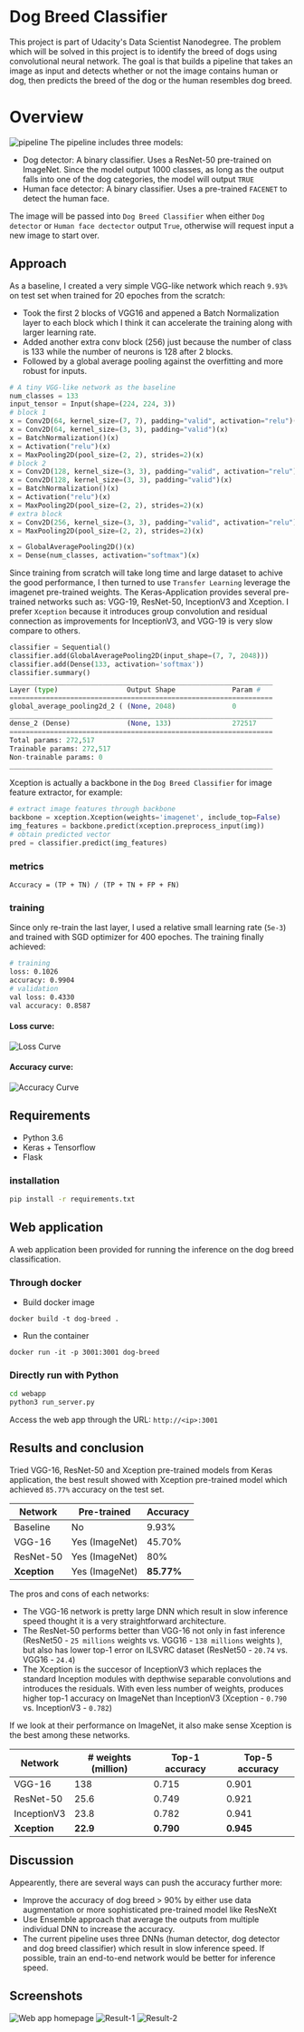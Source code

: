 # Dog Breed Classifier
This project is part of Udacity's Data Scientist Nanodegree. The problem which will be solved in this project is to identify the breed of dogs using convolutional neural network. The goal is that builds a pipeline that takes an image as input and detects whether or not the image contains human or dog, then predicts the breed of the dog or the human resembles dog breed.

# Overview
![pipeline](images/pipline_overview.png)
The pipeline includes three models: 
- Dog detector: A binary classifier. Uses a ResNet-50 pre-trained on ImageNet. Since the model output 1000 classes, as long as the output falls into one of the dog categories, the model will output `TRUE`
- Human face detector: A binary classifier. Uses a pre-trained `FACENET` to detect the human face.

The image will be passed into `Dog Breed Classifier` when either `Dog detector` or `Human face dectector` output `True`, otherwise will request input a new image to start over. 

## Approach
As a baseline, I created a very simple VGG-like network which reach `9.93%` on test set when trained for 20 epoches from the scratch:
- Took the first 2 blocks of VGG16 and appened a Batch Normalization layer to each block which I think it can accelerate the training along with larger learning rate.
- Added another extra conv block (256) just because the number of class is 133 while the number of neurons is 128 after 2 blocks. 
- Followed by a global average pooling against the overfitting and more robust for inputs.
```python
# A tiny VGG-like network as the baseline
num_classes = 133
input_tensor = Input(shape=(224, 224, 3))
# block 1
x = Conv2D(64, kernel_size=(7, 7), padding="valid", activation="relu")(input_tensor)
x = Conv2D(64, kernel_size=(3, 3), padding="valid")(x)
x = BatchNormalization()(x)
x = Activation("relu")(x)
x = MaxPooling2D(pool_size=(2, 2), strides=2)(x)
# block 2
x = Conv2D(128, kernel_size=(3, 3), padding="valid", activation="relu")(x)
x = Conv2D(128, kernel_size=(3, 3), padding="valid")(x)
x = BatchNormalization()(x)
x = Activation("relu")(x)
x = MaxPooling2D(pool_size=(2, 2), strides=2)(x)
# extra block
x = Conv2D(256, kernel_size=(3, 3), padding="valid", activation="relu")(x)
x = MaxPooling2D(pool_size=(2, 2), strides=2)(x)

x = GlobalAveragePooling2D()(x)
x = Dense(num_classes, activation="softmax")(x)
```

Since training from scratch will take long time and large dataset to achive the good performance, I then turned to use `Transfer Learning` leverage the imagenet pre-trained weights. The Keras-Application provides several pre-trained networks such as: VGG-19, ResNet-50, InceptionV3 and Xception. I prefer `Xception` because it introduces group convolution and residual connection as improvements for InceptionV3, and VGG-19 is very slow compare to others.

```python
classifier = Sequential()
classifier.add(GlobalAveragePooling2D(input_shape=(7, 7, 2048)))
classifier.add(Dense(133, activation='softmax'))
classifier.summary()
_________________________________________________________________
Layer (type)                 Output Shape              Param #   
=================================================================
global_average_pooling2d_2 ( (None, 2048)              0         
_________________________________________________________________
dense_2 (Dense)              (None, 133)               272517    
=================================================================
Total params: 272,517
Trainable params: 272,517
Non-trainable params: 0
_________________________________________________________________
```

Xception is actually a backbone in the `Dog Breed Classifier` for image feature extractor, for example:
```python
# extract image features through backbone
backbone = xception.Xception(weights='imagenet', include_top=False)
img_features = backbone.predict(xception.preprocess_input(img))
# obtain predicted vector
pred = classifier.predict(img_features)
```

### metrics
```Accuracy = (TP + TN) / (TP + TN + FP + FN)```

### training
Since only re-train the last layer, I used a relative small learning rate (`5e-3`) and trained with SGD optimizer for 400 epoches. The training finally achieved: 
```bash
# training
loss: 0.1026
accuracy: 0.9904
# validation
val loss: 0.4330
val accuracy: 0.8587
```
#### Loss curve:
![Loss Curve](images/plot_loss.png)
#### Accuracy curve:
![Accuracy Curve](images/plot_accuracy.png)

## Requirements
- Python 3.6
- Keras + Tensorflow
- Flask

### installation
```bash
pip install -r requirements.txt
```

## Web application
A web application been provided for running the inference on the dog breed classification.

### Through docker

- Build docker image
```
docker build -t dog-breed .
```
- Run the container
```
docker run -it -p 3001:3001 dog-breed
```
### Directly run with Python
```bash
cd webapp
python3 run_server.py
```
Access the web app through the URL: `http://<ip>:3001`

## Results and conclusion
Tried VGG-16, ResNet-50 and Xception pre-trained models from Keras application, the best result showed with Xception pre-trained model which achieved `85.77%` accuracy on the test set. 

| Network | Pre-trained | Accuracy |
| ------- | ----------- | -------- |
| Baseline | No | 9.93% |
| VGG-16 | Yes (ImageNet) | 45.70%  |
| ResNet-50 | Yes (ImageNet) | 80% |
| **Xception** | Yes (ImageNet) | **85.77%** |

The pros and cons of each networks:
- The VGG-16 network is pretty large DNN which result in slow inference speed thought it is a very straightforward architecture.
- The ResNet-50 performs better than VGG-16 not only in fast inference (ResNet50 - `25 millions` weights vs. VGG16 - `138 millions` weights ), but also has lower top-1 error on ILSVRC dataset (ResNet50 - `20.74` vs. VGG16 - `24.4`)
- The Xception is the succesor of InceptionV3 which replaces the standard Inception modules with depthwise separable convolutions and introduces the residuals. With even less number of weights, produces higher top-1 accuracy on ImageNet than InceptionV3 (Xception - `0.790` vs. InceptionV3 - `0.782`)

If we look at their performance on ImageNet, it also make sense Xception is the best among these networks.

| Network | # weights (million) | Top-1 accuracy | Top-5 accuracy |
| ------- | ------------------- | -------------- | -------------- |
| VGG-16 | 138 | 0.715 | 0.901 |
| ResNet-50 | 25.6 | 0.749 | 0.921 |
| InceptionV3 | 23.8 | 0.782 | 0.941 |
| **Xception** | **22.9** | **0.790** | **0.945** |


## Discussion
Appearently, there are several ways can push the accuracy further more:
- Improve the accuracy of dog breed > 90% by either use data augmentation or more sophisticated pre-trained model like ResNeXt
- Use Ensemble approach that average the outputs from multiple individual DNN to increase the accuracy.
- The current pipeline uses three DNNs (human detector, dog detector and dog breed classifier) which result in slow inference speed. If possible, train an end-to-end network would be better for inference speed.

## Screenshots
![Web app homepage](images/web_screenshot.png)
![Result-1](images/result1.png)
![Result-2](images/result2.png)